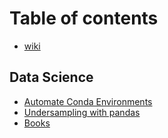 # Table of contents

* [wiki](README.md)

## Data Science

* [Automate Conda Environments](data-science/automate-conda-environments.md)
* [Undersampling with pandas](data-science/undersampling-with-pandas.md)
* [Books](data-science/books.md)

